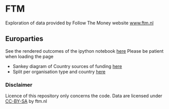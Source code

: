 # FTM
Exploration of data provided by Follow The Money website www.ftm.nl

## Europarties
See the rendered outcomes of the ipython notebook [here](https://nbviewer.jupyter.org/github/igornikolic/FTM/blob/master/Europarties/Europarties_visualisations.ipynb) Please be patient when loading the page
* Sankey diagram of Country sources of funding [here](https://plot.ly/~igorn/32)
* Split per organisation type and country [here](https://plot.ly/~igorn/26)

### Disclaimer
Licence of this repository only concerns the code. Data are licensed under [CC-BY-SA](https://creativecommons.org/licenses/by-sa/4.0/) by ftm.nl
